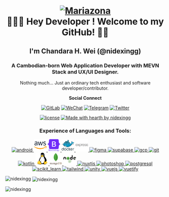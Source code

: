 <h1 align="center">
  <a href="https://github.com/nidexingg">
    <img src="https://weattend.vercel.app/_nuxt/192.DozxKRtY.png" alt="Mariazona" width="125" height="125">
  </a>
  <br>
  🙋🏻‍♀️ Hey Developer ! Welcome to my GitHub! 🙏🏻
</h1>

<div align="center">
  <h2>I'm Chandara H. Wei (@nidexingg)</h2>
  <h3>A Cambodian-born Web Application Developer with MEVN Stack and UX/UI Designer.</h3>
  <p>Nothing much... Just an ordinary tech enthusiast and software developer/contributor.</p>

</div>

<div align="center">
  <strong>Social Connect</strong>
</div>
<div align="center">
  
[![GitLab](https://img.shields.io/badge/GitLab-330F63?style=for-the-badge&logo=gitlab&logoColor=orange)](https://gitlab.com/nidexingg)
[![WeChat](https://img.shields.io/badge/微信-330F63?style=for-the-badge&logo=wechat&logoColor=green)]([https://gitlab.com/nidexingg](https://u.wechat.com/kDcnagXT_h-CqivmpasjGpg?s=1))
[![Telegram](https://img.shields.io/badge/Telegram-330F63?style=for-the-badge&logo=telegram&logoColor=blue)](https://t.me/guyswhoisthis)
[![Twitter](https://img.shields.io/badge/Twitter-330F63?style=for-the-badge&logo=x&logoColor=black)](https://x.com/nidexingg)

[![license](https://img.shields.io/github/license/nidexingg/localsend.svg?style=flat-square)](LICENSE) 
[![Made with hearth by nidexingg](https://img.shields.io/badge/Made%20with%20%E2%99%A5%20by-nidexingg-ff1414.svg?style=flat-square)](https://github.com/nidexingg)
</div>
<h3 align="center">Experience of Languages and Tools:</h3>
<p align="center"> <a href="https://developer.android.com" target="_blank" rel="noreferrer"> <img src="https://upload.wikimedia.org/wikipedia/commons/c/c1/Android_Studio_icon_%282023%29.svg" alt="android" width="40" height="40"/> </a> <a href="https://aws.amazon.com" target="_blank" rel="noreferrer"> <img src="https://raw.githubusercontent.com/devicons/devicon/master/icons/amazonwebservices/amazonwebservices-original-wordmark.svg" alt="aws" width="40" height="40"/> </a> <a href="https://getbootstrap.com" target="_blank" rel="noreferrer"> <img src="https://raw.githubusercontent.com/devicons/devicon/master/icons/bootstrap/bootstrap-plain-wordmark.svg" alt="bootstrap" width="40" height="40"/> </a> <a href="https://www.docker.com/" target="_blank" rel="noreferrer"> <img src="https://raw.githubusercontent.com/devicons/devicon/master/icons/docker/docker-original-wordmark.svg" alt="docker" width="40" height="40"/> </a> <a href="https://expressjs.com" target="_blank" rel="noreferrer"> <img src="https://raw.githubusercontent.com/devicons/devicon/master/icons/express/express-original-wordmark.svg" alt="express" width="40" height="40"/> </a> <a href="https://www.figma.com/" target="_blank" rel="noreferrer"> <img src="https://www.vectorlogo.zone/logos/figma/figma-icon.svg" alt="figma" width="40" height="40"/> </a> <a href="https://supabase.com/" target="_blank" rel="noreferrer"> <img src="https://companieslogo.com/img/orig/supabase-554aca1c.png?t=1701239800" alt="supabase" width="40" height="40"/> </a> <a href="https://cloud.google.com" target="_blank" rel="noreferrer"> <img src="https://www.vectorlogo.zone/logos/google_cloud/google_cloud-icon.svg" alt="gcp" width="40" height="40"/> </a> <a href="https://git-scm.com/" target="_blank" rel="noreferrer"> <img src="https://www.vectorlogo.zone/logos/git-scm/git-scm-icon.svg" alt="git" width="40" height="40"/> </a> <a href="https://kotlinlang.org" target="_blank" rel="noreferrer"> <img src="https://www.vectorlogo.zone/logos/kotlinlang/kotlinlang-icon.svg" alt="kotlin" width="40" height="40"/> </a> <a href="https://www.linux.org/" target="_blank" rel="noreferrer"> <img src="https://raw.githubusercontent.com/devicons/devicon/master/icons/linux/linux-original.svg" alt="linux" width="40" height="40"/> </a> <a href="https://www.mongodb.com/" target="_blank" rel="noreferrer"> <img src="https://raw.githubusercontent.com/devicons/devicon/master/icons/mongodb/mongodb-original-wordmark.svg" alt="mongodb" width="40" height="40"/> </a> <a href="https://nodejs.org" target="_blank" rel="noreferrer"> <img src="https://raw.githubusercontent.com/devicons/devicon/master/icons/nodejs/nodejs-original-wordmark.svg" alt="nodejs" width="40" height="40"/> </a> <a href="https://nuxtjs.org/" target="_blank" rel="noreferrer"> <img src="https://nuxt.com/assets/design-kit/icon-green.svg" alt="nuxtjs" width="40" height="40"/> </a> <a href="https://www.photoshop.com/en" target="_blank" rel="noreferrer"> <img src="https://upload.wikimedia.org/wikipedia/commons/a/af/Adobe_Photoshop_CC_icon.svg" alt="photoshop" width="40" height="40"/> </a> <a href="https://www.postgresql.org" target="_blank" rel="noreferrer"> <img src="https://upload.wikimedia.org/wikipedia/commons/2/29/Postgresql_elephant.svg" alt="postgresql" width="40" height="40"/> </a> <a href="https://scikit-learn.org/" target="_blank" rel="noreferrer"> <img src="https://upload.wikimedia.org/wikipedia/commons/0/05/Scikit_learn_logo_small.svg" alt="scikit_learn" width="40" height="40"/> </a> <a href="https://tailwindcss.com/" target="_blank" rel="noreferrer"> <img src="https://www.vectorlogo.zone/logos/tailwindcss/tailwindcss-icon.svg" alt="tailwind" width="40" height="40"/> </a> <a href="https://unity.com/" target="_blank" rel="noreferrer"> <img src="https://www.vectorlogo.zone/logos/unity3d/unity3d-icon.svg" alt="unity" width="40" height="40"/> </a> <a href="https://vuejs.org/" target="_blank" rel="noreferrer"> <img src="https://www.svgrepo.com/show/354528/vue.svg" alt="vuejs" width="40" height="40"/> </a> <a href="https://vuetifyjs.com/en/" target="_blank" rel="noreferrer"> <img src="https://cdn.vuetifyjs.com/docs/images/brand-kit/v-logo.svg" alt="vuetify" width="40" height="40"/> </a> </p>

<p><img align="left" src="https://github-readme-stats.vercel.app/api/top-langs?username=nidexingg&theme=neon&show_icons=true&locale=en&layout=compact" alt="nidexingg" /></p>

<p>&nbsp;<img align="center" src="https://github-readme-stats.vercel.app/api?username=nidexingg&theme=neon&show_icons=true&locale=en" alt="nidexingg" /></p>

<p><img align="left" src="https://github-readme-streak-stats.herokuapp.com/?user=nidexingg&theme=neon&" alt="nidexingg" /></p>


